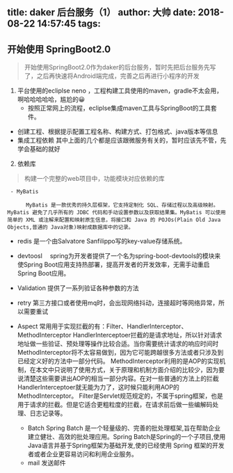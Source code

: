 title: daker 后台服务（1）
author: 大帅
date: 2018-08-22 14:57:45
tags:
---
## 开始使用 SpringBoot2.0 

> 开始使用SpringBoot2.0作为daker的后台服务，暂时先把后台服务先写了，之后再快速将Android端完成，完善之后再进行小程序的开发

1.  平台使用的ecliplse neno ，工程构建工具使用的maven，gradle不太会用，啊哈哈哈哈哈，尴尬的😀
	- 按照正常网上的流程，ecliplse集成maven工具与SpringBoot的工具套件。
   - 创建工程、根据提示配置工程名称、构建方式、打包格式、java版本等信息
   - 集成工程依赖
   		其中上面的几个都是应该跟微服务有关的，暂时应该先不管，先学会基础的就好
     
2. 依赖库
> 构建一个完整的web项目中，功能模块对应依赖的库

	 - MyBatis 
     
     	  MyBatis 是一款优秀的持久层框架，它支持定制化 SQL、存储过程以及高级映射。MyBatis 避免了几乎所有的 JDBC 代码和手动设置参数以及获取结果集。MyBatis 可以使用简单的 XML 或注解来配置和映射原生信息，将接口和 Java 的 POJOs(Plain Old Java Objects,普通的 Java对象)映射成数据库中的记录。
          
   - redis 
   		是一个由Salvatore Sanfilippo写的key-value存储系统。
   - devtoosl
   		　spring为开发者提供了一个名为spring-boot-devtools的模块来使Spring Boot应用支持热部署，提高开发者的开发效率，无需手动重启Spring Boot应用。
   - Validation
   		提供了一系列验证各种参数的方法
   - retry
   		第三方接口或者使用mq时，会出现网络抖动，连接超时等网络异常，所以需要重试
	 
 - Aspect
    		常用用于实现拦截的有：Filter、HandlerInterceptor、MethodInterceptor
            HandlerInterceptoer拦截的是请求地址，所以针对请求地址做一些验证、预处理等操作比较合适。当你需要统计请求的响应时间时MethodInterceptor将不太容易做到，因为它可能跨越很多方法或者只涉及到已经定义好的方法中一部分代码。 
			MethodInterceptor利用的是AOP的实现机制，在本文中只说明了使用方式，关于原理和机制方面介绍的比较少，因为要说清楚这些需要讲出AOP的相当一部分内容。在对一些普通的方法上的拦截HandlerInterceptoer就无能为力了，这时候只能利用AOP的MethodInterceptor。 
			Filter是Servlet规范规定的，不属于spring框架，也是用于请求的拦截。但是它适合更粗粒度的拦截，在请求前后做一些编解码处理、日志记录等。
    
   - Batch
   	  Spring Batch 是一个轻量级的、完善的批处理框架,旨在帮助企业建立健壮、高效的批处理应用。Spring Batch是Spring的一个子项目,使用Java语言并基于Spring框架为基础开发,使的已经使用 Spring 框架的开发者或者企业更容易访问和利用企业服务。
   - mail
   	  发送邮件
      
            
            
            
            
            
            
            
            
            
            
            
            
            
            
            
            
            
            
            
            
            
            
            
            
            
            
            
